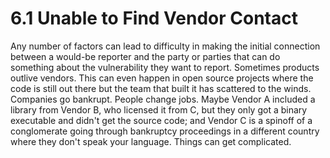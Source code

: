 # 6.1 Unable to Find Vendor Contact 

Any number of factors can lead to difficulty in making the initial
connection between a would-be reporter and the party or parties that can
do something about the vulnerability they want to report. Sometimes
products outlive vendors. This can even happen in open source projects
where the code is still out there but the team that built it has
scattered to the winds. Companies go bankrupt. People change jobs. Maybe
Vendor A included a library from Vendor B, who licensed it from C, but
they only got a binary executable and didn't get the source code; and
Vendor C is a spinoff of a conglomerate going through bankruptcy
proceedings in a different country where they don't speak your
language. Things can get complicated.



